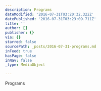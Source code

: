 ```yaml
---
description: Programs
dateModified: '2016-07-31T03:20:32.322Z'
datePublished: '2016-07-31T03:23:09.711Z'
title: ''
author: []
publisher: {}
via: {}
starred: false
sourcePath: _posts/2016-07-31-programs.md
inFeed: true
hasPage: false
inNav: false
_type: MediaObject

---
```

Programs